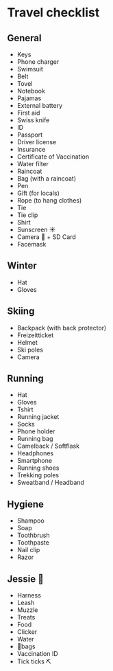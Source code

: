 # Travel checklist

## General
- Keys
- Phone charger
- Swimsuit
- Belt
- Tovel
- Notebook
- Pajamas
- External battery
- First aid
- Swiss knife
- ID
- Passport
- Driver license
- Insurance
- Certificate of Vaccination
- Water filter
- Raincoat
- Bag (with a raincoat)
- Pen
- Gift (for locals)
- Rope (to hang clothes)
- Tie
- Tie clip
- Shirt
- Sunscreen ☀️
- Camera 📸 + SD Card
- Facemask

## Winter
- Hat
- Gloves

## Skiing
- Backpack (with back protector)
- Freizeitticket
- Helmet
- Ski poles
- Camera

## Running
- Hat
- Gloves
- Tshirt
- Running jacket
- Socks
- Phone holder
- Running bag
- Camelback / Softflask
- Headphones
- Smartphone
- Running shoes
- Trekking poles
- Sweatband / Headband

## Hygiene
- Shampoo
- Soap
- Toothbrush
- Toothpaste
- Nail clip
- Razor

## Jessie 🐶
- Harness
- Leash
- Muzzle
- Treats
- Food
- Clicker
- Water
- 💩bags
- Vaccination ID
- Tick ticks ⛏
